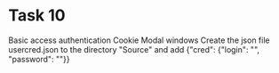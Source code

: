 # Task 10
   Basic access authentication
   Cookie
   Modal windows
   Create the json file usercred.json to the directory "Source" and add {"cred": {"login": "<login from TestRail>", "password": "<password from TestRail>"}}
